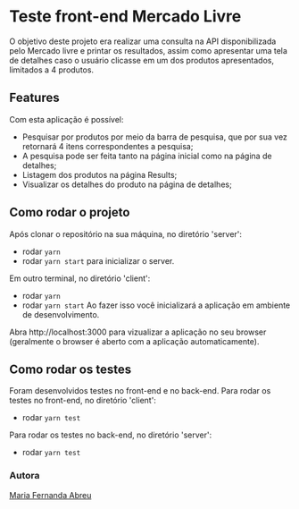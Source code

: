 # Teste front-end Mercado Livre

O objetivo deste projeto era realizar uma consulta na API disponibilizada pelo Mercado livre e printar os resultados, assim como apresentar uma tela de detalhes caso o usuário clicasse em um dos produtos apresentados, limitados a 4 produtos.

## Features
Com esta aplicação é possível:
- Pesquisar por produtos por meio da barra de pesquisa, que por sua vez retornará 4 itens correspondentes a pesquisa;
- A pesquisa pode ser feita tanto na página inicial como na página de detalhes;
- Listagem dos produtos na página Results;
- Visualizar os detalhes do produto na página de detalhes;


## Como rodar o projeto

Após clonar o repositório na sua máquina, no diretório 'server':
- rodar `yarn` 
- rodar `yarn start` 
para inicializar o server. 

Em outro terminal, no diretório 'client':
- rodar `yarn` 
- rodar `yarn start` 
Ao fazer isso você inicializará a aplicação em ambiente de desenvolvimento. 

Abra http://localhost:3000  para vizualizar a aplicação no seu browser (geralmente o browser é aberto com a aplicação automaticamente).

## Como rodar os testes

Foram desenvolvidos testes no front-end e no back-end. Para rodar os testes no front-end, no diretório 'client':
- rodar `yarn test` 

Para rodar os testes no back-end, no diretório 'server':
- rodar `yarn test` 


### Autora
[Maria Fernanda Abreu](https://www.linkedin.com/in/fernandafons/)